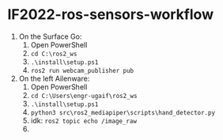 # IF2022-ros-sensors-workflow

1.  On the Surface Go: 
	1. Open PowerShell
	2. `cd C:\ros2_ws` 
	3. `.\install\setup.ps1` 
	4. `ros2 run webcam_publisher pub` 
2. On the left Ailenware: 
	1. Open PowerShell 
	2. `cd C:\Users\engr-ugaif\ros2_ws`
	3. `.\install\setup.ps1` 
	4. `python3 src\ros2_mediapiper\scripts\hand_detector.py`
	5. idk: `ros2 topic echo /image_raw`
	6. 